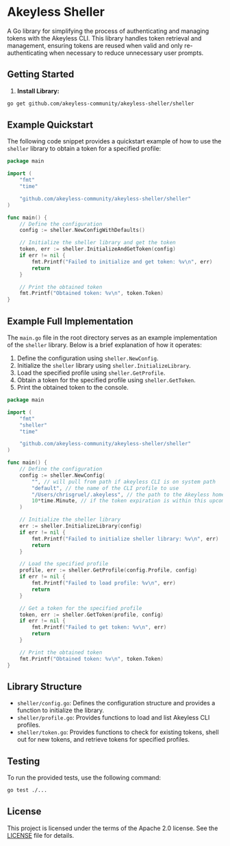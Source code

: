 # Akeyless Sheller

A Go library for simplifying the process of authenticating and managing tokens with the Akeyless CLI. This library handles token retrieval and management, ensuring tokens are reused when valid and only re-authenticating when necessary to reduce unnecessary user prompts.

## Getting Started

1. **Install Library:**

```bash
go get github.com/akeyless-community/akeyless-sheller/sheller
```

## Example Quickstart

The following code snippet provides a quickstart example of how to use the `sheller` library to obtain a token for a specified profile:

```go
package main

import (
    "fmt"
    "time"

    "github.com/akeyless-community/akeyless-sheller/sheller"
)

func main() {
    // Define the configuration
    config := sheller.NewConfigWithDefaults()

    // Initialize the sheller library and get the token
    token, err := sheller.InitializeAndGetToken(config)
    if err != nil {
        fmt.Printf("Failed to initialize and get token: %v\n", err)
        return
    }

    // Print the obtained token
    fmt.Printf("Obtained token: %v\n", token.Token)
}

```

## Example Full Implementation

The `main.go` file in the root directory serves as an example implementation of the `sheller` library. Below is a brief explanation of how it operates:

1. Define the configuration using `sheller.NewConfig`.
2. Initialize the `sheller` library using `sheller.InitializeLibrary`.
3. Load the specified profile using `sheller.GetProfile`.
4. Obtain a token for the specified profile using `sheller.GetToken`.
5. Print the obtained token to the console.

```go
package main

import (
    "fmt"
    "sheller"
    "time"

    "github.com/akeyless-community/akeyless-sheller/sheller"
)

func main() {
    // Define the configuration
    config := sheller.NewConfig(
        "", // will pull from path if akeyless CLI is on system path
        "default", // the name of the CLI profile to use
        "/Users/chrisgruel/.akeyless", // the path to the Akeyless home directory usually located at ~/.akeyless
        10*time.Minute, // if the token expiration is within this upcoming interval, a new token will be obtained
    )

    // Initialize the sheller library
    err := sheller.InitializeLibrary(config)
    if err != nil {
        fmt.Printf("Failed to initialize sheller library: %v\n", err)
        return
    }

    // Load the specified profile
    profile, err := sheller.GetProfile(config.Profile, config)
    if err != nil {
        fmt.Printf("Failed to load profile: %v\n", err)
        return
    }

    // Get a token for the specified profile
    token, err := sheller.GetToken(profile, config)
    if err != nil {
        fmt.Printf("Failed to get token: %v\n", err)
        return
    }

    // Print the obtained token
    fmt.Printf("Obtained token: %v\n", token.Token)
}
```

## Library Structure

- `sheller/config.go`: Defines the configuration structure and provides a function to initialize the library.
- `sheller/profile.go`: Provides functions to load and list Akeyless CLI profiles.
- `sheller/token.go`: Provides functions to check for existing tokens, shell out for new tokens, and retrieve tokens for specified profiles.

## Testing

To run the provided tests, use the following command:

```bash
go test ./...
```

## License

This project is licensed under the terms of the Apache 2.0 license. See the [LICENSE](LICENSE) file for details.
